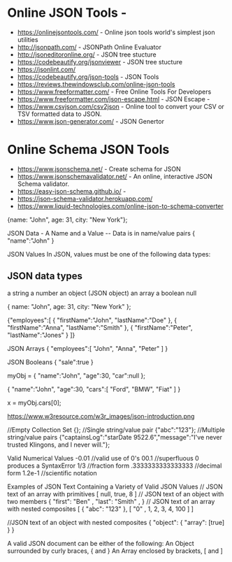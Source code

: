 
# Online JSON Tools -
* https://onlinejsontools.com/ - Online json tools world's simplest json utilities
* http://jsonpath.com/ - JSONPath Online Evaluator
* http://jsoneditoronline.org/ - JSON tree stucture
* https://codebeautify.org/jsonviewer - JSON tree stucture
* https://jsonlint.com/
* https://codebeautify.org/json-tools - JSON Tools
* https://reviews.thewindowsclub.com/online-json-tools
* https://www.freeformatter.com/ - Free Online Tools For Developers
* https://www.freeformatter.com/json-escape.html - JSON Escape - 
* https://www.csvjson.com/csv2json - Online tool to convert your CSV or TSV formatted data to JSON.
* https://www.json-generator.com/ - JSON Genertor

# Online Schema JSON Tools
* https://www.jsonschema.net/ - Create schema for JSON
* https://www.jsonschemavalidator.net/ - An online, interactive JSON Schema validator. 
* https://easy-json-schema.github.io/ - 
* https://json-schema-validator.herokuapp.com/
* https://www.liquid-technologies.com/online-json-to-schema-converter


{name: "John", age: 31, city: "New York"};

JSON Data - A Name and a Value
-- Data is in name/value pairs
{ "name":"John" }

JSON Values
In JSON, values must be one of the following data types:

## JSON data types
a string
a number
an object (JSON object)
an array
a boolean
null

 { name: "John", age: 31, city: "New York" };


{"employees":[
    { "firstName":"John", "lastName":"Doe" },
    { "firstName":"Anna", "lastName":"Smith" },
    { "firstName":"Peter", "lastName":"Jones" }
]}

JSON Arrays
{
"employees":[ "John", "Anna", "Peter" ]
}

JSON Booleans
{ "sale":true }

myObj = { "name":"John", "age":30, "car":null };


{
"name":"John",
"age":30,
"cars":[ "Ford", "BMW", "Fiat" ]
}

x = myObj.cars[0];


https://www.w3resource.com/w3r_images/json-introduction.png

//Empty Collection Set
{};
//Single string/value pair
{"abc":"123"};
//Multiple string/value pairs
{"captainsLog":"starDate 9522.6","message":"I've never trusted Klingons, and I never will."};



Valid Numerical Values
-0.01 //valid use of 0's
00.1 //superfluous 0 produces a SyntaxError
1/3 //fraction form
.3333333333333333 //decimal form
1.2e-1 //scientific notation




Examples of JSON Text Containing a Variety of Valid JSON Values
// JSON text of an array with primitives
[
null, true, 8
]
// JSON text of an object with two members
{
"first": "Ben"
,
"last": "Smith"
,
}
// JSON text of an array with nested composites
[
{ "abc": "123" },
[ "0"
, 1, 2, 3, 4, 100 ]
]

//JSON text of an object with nested composites
{
"object": {
"array": [true]
}
}



A	valid	JSON	document	can	be	either	of	the	following: An	Object	surrounded	by	curly	braces,	{	and	}
An	Array	enclosed	by	brackets,	[	and	]

